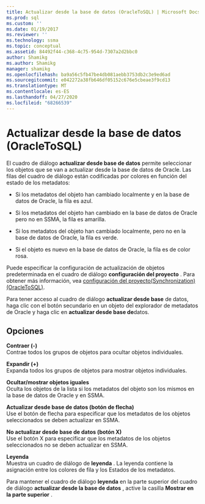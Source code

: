 ```yaml
---
title: Actualizar desde la base de datos (OracleToSQL) | Microsoft Docs
ms.prod: sql
ms.custom: ''
ms.date: 01/19/2017
ms.reviewer: ''
ms.technology: ssma
ms.topic: conceptual
ms.assetid: 84492f44-c368-4c75-954d-7307a2d2bbc0
author: Shamikg
ms.author: Shamikg
manager: shamikg
ms.openlocfilehash: ba9a56c5fb47be4db081aebb3753db2c3e9ed6ad
ms.sourcegitcommit: e042272a38fb646df05152c676e5cbeae3f9cd13
ms.translationtype: MT
ms.contentlocale: es-ES
ms.lasthandoff: 04/27/2020
ms.locfileid: "68266539"
---
```

# <a name="refresh-from-database-oracletosql"></a>Actualizar desde la base de datos (OracleToSQL)
El cuadro de diálogo **actualizar desde base de datos** permite seleccionar los objetos que se van a actualizar desde la base de datos de Oracle. Las filas del cuadro de diálogo están codificadas por colores en función del estado de los metadatos:  
  
-   Si los metadatos del objeto han cambiado localmente y en la base de datos de Oracle, la fila es azul.  
  
-   Si los metadatos del objeto han cambiado en la base de datos de Oracle pero no en SSMA, la fila es amarilla.  
  
-   Si los metadatos del objeto han cambiado localmente, pero no en la base de datos de Oracle, la fila es verde.  
  
-   Si el objeto es nuevo en la base de datos de Oracle, la fila es de color rosa.  
  
Puede especificar la configuración de actualización de objetos predeterminada en el cuadro de diálogo **configuración del proyecto** . Para obtener más información, vea [configuración del proyecto&#40;Synchronization&#41; &#40;OracleToSQL&#41;](../../ssma/oracle/project-settings-synchronization-oracletosql.md).  
  
Para tener acceso al cuadro de diálogo **actualizar desde base** de datos, haga clic con el botón secundario en un objeto del explorador de metadatos de Oracle y haga clic en **actualizar desde base de**datos.  
  
## <a name="options"></a>Opciones  
**Contraer (-)**  
Contrae todos los grupos de objetos para ocultar objetos individuales.  
  
**Expandir (+)**  
Expanda todos los grupos de objetos para mostrar objetos individuales.  
  
**Ocultar/mostrar objetos iguales**  
Oculta los objetos de la lista si los metadatos del objeto son los mismos en la base de datos de Oracle y en SSMA.  
  
**Actualizar desde base de datos (botón de flecha)**  
Use el botón de flecha para especificar que los metadatos de los objetos seleccionados se deben actualizar en SSMA.  
  
**No actualizar desde base de datos (botón X)**  
Use el botón X para especificar que los metadatos de los objetos seleccionados no se deben actualizar en SSMA.  
  
**Leyenda**  
Muestra un cuadro de diálogo de **leyenda** . La leyenda contiene la asignación entre los colores de fila y los Estados de los metadatos.  
  
Para mantener el cuadro de diálogo **leyenda** en la parte superior del cuadro de diálogo **actualizar desde la base de datos** , active la casilla **Mostrar en la parte superior** .  
  
